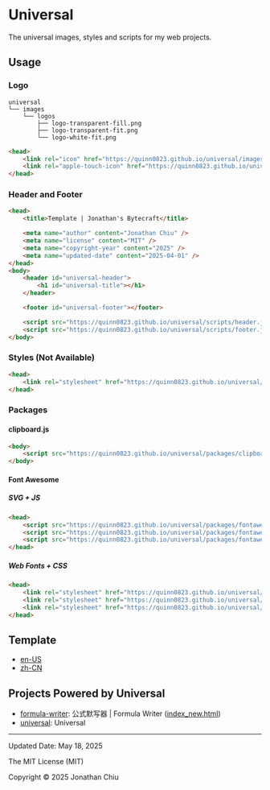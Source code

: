 # Universal

The universal images, styles and scripts for my web projects.

## Usage

### Logo

```
universal
└── images
    └── logos
        ├── logo-transparent-fill.png
        ├── logo-transparent-fit.png
        └── logo-white-fit.png
```

``` html
<head>
    <link rel="icon" href="https://quinn0823.github.io/universal/images/logos/logo-transparent-fill.png" type="image/png" />
	<link rel="apple-touch-icon" href="https://quinn0823.github.io/universal/images/logos/logo-white-fit.png" type="image/png" />
</head>
```

### Header and Footer

``` html
<head>
    <title>Template | Jonathan's Bytecraft</title>

    <meta name="author" content="Jonathan Chiu" />
	<meta name="license" content="MIT" />
	<meta name="copyright-year" content="2025" />
	<meta name="updated-date" content="2025-04-01" />
</head>
<body>
	<header id="universal-header">
		<h1 id="universal-title"></h1>
	</header>

	<footer id="universal-footer"></footer>

	<script src="https://quinn0823.github.io/universal/scripts/header.js" type="text/javascript"></script>
	<script src="https://quinn0823.github.io/universal/scripts/footer.js" type="text/javascript"></script>
</body>
```

### Styles (Not Available)

``` html
<head>
    <link rel="stylesheet" href="https://quinn0823.github.io/universal/styles/main.css" type="text/css" />
</head>
```

### Packages

#### clipboard.js

``` html
<body>
    <script src="https://quinn0823.github.io/universal/packages/clipboard/dist/clipboard.min.js" type="text/javascript"></script>
</body>
```

#### Font Awesome

##### SVG + JS

``` html
<head>
    <script src="https://quinn0823.github.io/universal/packages/fontawesome/js/solid.min.js" type="text/javascript"></script>
    <script src="https://quinn0823.github.io/universal/packages/fontawesome/js/brands.min.js" type="text/javascript"></script>
    <script src="https://quinn0823.github.io/universal/packages/fontawesome/js/fontawesome.min.js" type="text/javascript"></script>
</head>
```

##### Web Fonts + CSS

``` html
<head>
    <link rel="stylesheet" href="https://quinn0823.github.io/universal/packages/fontawesome/css/solid.min.css" type="text/css" />
    <link rel="stylesheet" href="https://quinn0823.github.io/universal/packages/fontawesome/css/brands.min.css" type="text/css" />
    <link rel="stylesheet" href="https://quinn0823.github.io/universal/packages/fontawesome/css/fontawesome.min.css" type="text/css" />
</head>
```

## Template

- [en-US](https://quinn0823.github.io/universal/template/en-us/)
- [zh-CN](https://quinn0823.github.io/universal/template/zh-cn/)

## Projects Powered by Universal

- [formula-writer](https://github.com/quinn0823/formula-writer): 公式默写器 | Formula Writer ([index_new.html](https://quinn0823.github.io/formula-writer/index_new.html))
- [universal](): Universal

---

Updated Date: May 18, 2025

The MIT License (MIT)

Copyright © 2025 Jonathan Chiu